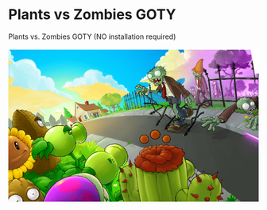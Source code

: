 # Plants vs Zombies GOTY
Plants vs. Zombies GOTY (NO installation required)

![](introBackground.png)